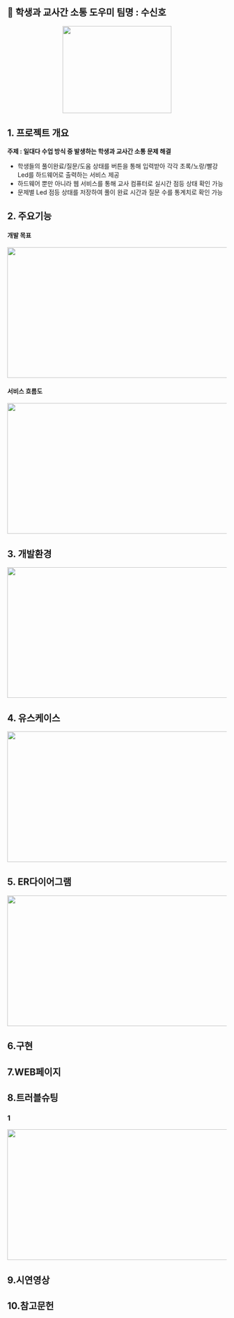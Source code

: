 ## :traffic_light: 학생과 교사간 소통 도우미  팀명 : 수신호
<div align ="center">
<img src ="https://user-images.githubusercontent.com/121835105/230528917-ef64c99d-96f6-4dd8-b31b-2442797cc28a.png" width="250" height="200"></img>
</div>

## 1. 프로젝트 개요
<b> 주제 : 일대다 수업 방식 중 발생하는 학생과 교사간 소통 문제 해결 </b>
- 학생들의 풀이완료/질문/도움 상태를 버튼을 통해 입력받아 
  각각 초록/노랑/빨강 Led를 하드웨어로 출력하는 서비스 제공
- 하드웨어 뿐만 아니라 웹 서비스를 통해 교사 컴퓨터로 실시간 점등 상태 확인 가능
- 문제별 Led 점등 상태를 저장하여 풀이 완료 시간과 질문 수를 통계치로 확인 가능 
 
## 2. 주요기능
#### 개발 목표
<div align ="center">
<img src="https://user-images.githubusercontent.com/121835105/230776419-f90b72f4-409f-4b6b-b475-f0a442731eb7.png" width="800" height ="300"></img>
</div>

#### 서비스 흐름도
<div align ="center">
<img src="https://user-images.githubusercontent.com/121835105/230776617-86bdcb08-86eb-4b96-bd6a-b92d185d096c.png" width="800" height="300"></img>
</div>

## 3. 개발환경
<div align ="center">
<img src="https://user-images.githubusercontent.com/121835105/230777559-1c28c9a5-a7b1-44a9-b59a-175058219170.png" width="800" height="300"></img>
</div>

## 4. 유스케이스

<div align ="center">
<img src="https://user-images.githubusercontent.com/121835105/230776867-31872b40-6a23-406f-936b-c04e185e74f6.png" width="800" height="300"></img>
</div>

## 5. ER다이어그램

<div align ="center">
<img src="https://user-images.githubusercontent.com/121835105/230777872-f41aaa91-3782-4fe9-a7b6-e02a3fde6dc3.png" width="800" height="300"></img>
</div>

## 6.구현

## 7.WEB페이지

## 8.트러블슈팅
### 1
<div align ="center">
<img src="https://user-images.githubusercontent.com/121835105/230778691-f170e41b-dc30-4dde-8997-1f580c8c3ae7.png" width="800" height="300"></img>
</div>

## 9.시연영상

## 10.참고문헌


